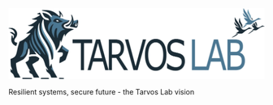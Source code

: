 <picture>
  <source media="(prefers-color-scheme: dark)" srcset="https://raw.githubusercontent.com/TarvosLab/.github/refs/heads/main/artwork/output/banner_dark_1500.png">
  <source media="(prefers-color-scheme: light)" srcset="https://raw.githubusercontent.com/TarvosLab/.github/refs/heads/main/artwork/output/banner_light_1500.png">
  <img alt="tarvos logo" src="https://raw.githubusercontent.com/TarvosLab/.github/refs/heads/main/artwork/output/banner_light_1500.png">
</picture>

Resilient systems, secure future - the Tarvos Lab vision
